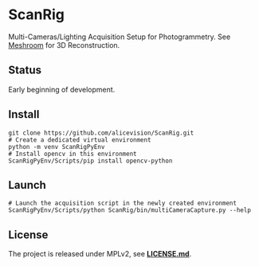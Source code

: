 # ScanRig

Multi-Cameras/Lighting Acquisition Setup for Photogrammetry.
See [Meshroom](https://github.com/alicevision/meshroom) for 3D Reconstruction.


## Status

Early beginning of development.


## Install

```
git clone https://github.com/alicevision/ScanRig.git
# Create a dedicated virtual environment
python -m venv ScanRigPyEnv
# Install opencv in this environment
ScanRigPyEnv/Scripts/pip install opencv-python
```


## Launch

```
# Launch the acquisition script in the newly created environment
ScanRigPyEnv/Scripts/python ScanRig/bin/multiCameraCapture.py --help
```


## License

The project is released under MPLv2, see [**LICENSE.md**](LICENSE.md).
